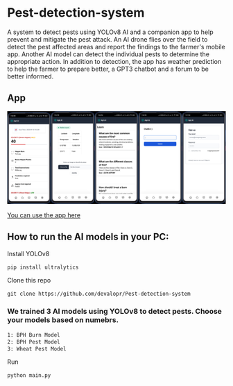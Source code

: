 # Pest-detection-system
A system to detect pests using YOLOv8 AI and a companion app to help prevent and mitigate the pest attack. 
An AI drone flies over the field to detect the pest affected areas and report the findings to the farmer's mobile app. Another AI model can detect the individual pests to determine the appropriate action.
In addition to detection, the app has weather prediction to help the farmer to prepare better, a GPT3 chatbot and a forum to be better informed.

## App
![App screenshots](./assets/android_app.jpg)

[You can use the app here](https://maxq1017-agri-hack-2023.vercel.app/chat)

## How to run the AI models in your PC:

Install YOLOv8
```
pip install ultralytics 
```

Clone this repo 
```
git clone https://github.com/devalopr/Pest-detection-system
```

### We trained 3 AI models using YOLOv8 to detect pests. Choose your models based on numebrs.
```
1: BPH Burn Model
2: BPH Pest Model
3: Wheat Pest Model
```

Run 
```
python main.py
``` 




